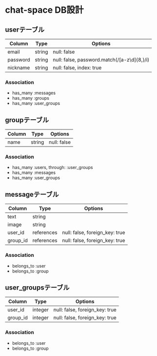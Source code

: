 
# chat-space DB設計
## userテーブル
|Column|Type|Options|
|------|----|-------|
|email|string|null: false|
|password|string|null: false, password.match(/[a-z\d]{8,}/i)|
|nickname|string|null: false, index: true|
### Association
- has_many :messages
- has_many :groups
- has_many :user_groups

## groupテーブル
|Column|Type|Options|
|------|----|-------|
|name|string|null: false|
### Association
- has_many :users, through: :user_groups
- has_many :messages
- has_many :user_groups

## messageテーブル
|Column|Type|Options|
|------|----|-------|
|text|string|
|image|string|
|user_id|references|null: false, foreign_key: true|
|group_id|references|null: false, foreign_key: true|
### Association
- belongs_to :user
- belongs_to :group

## user_groupsテーブル
|Column|Type|Options|
|------|----|-------|
|user_id|integer|null: false, foreign_key: true|
|group_id|integer|null: false, foreign_key: true|
### Association
- belongs_to :user
- belongs_to :group

